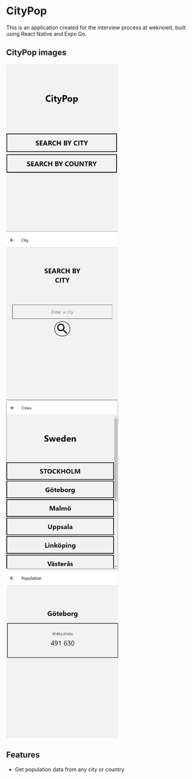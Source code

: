 # CityPop
This is an application created for the interview process at weknowit, built using React Native and Expo Go.

## CityPop images
<img src="/screenshots/main.PNG" width="300" height="450" /><img src="/screenshots/citysearch.PNG" width="300" height="450" />
<img src="/screenshots/cities.png" width="300" height="450" /><img src="/screenshots/population.PNG" width="300" height="450" />

## Features
* Get population data from any city or country
